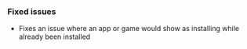 ### Fixed issues
- Fixes an issue where an app or game would show as installing while already been installed